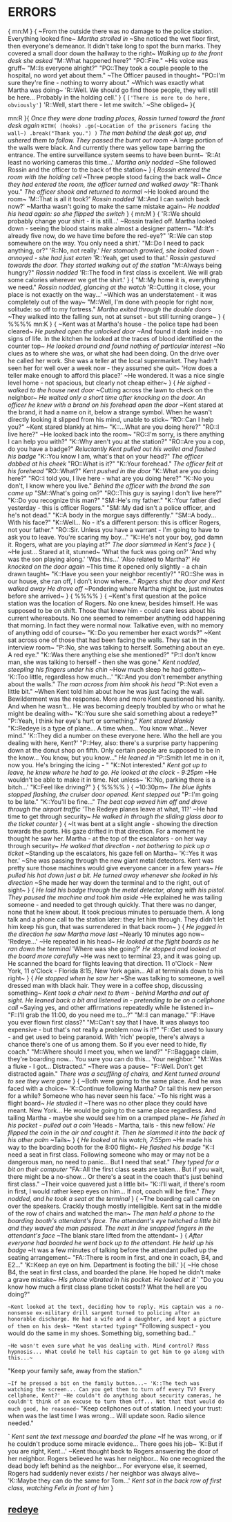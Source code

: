 # ERRORS
{
mn:M
}
{
~From the outside there was no damage to the police station.
Everything looked fine~
*Martha strolled in*
~She noticed the wet floor first, then everyone's demeanor.
It didn't take long to spot the burn marks.
They covered a small door down the hallway to the right~
*Walking up to the front desk she asked*
"M::What happened here?"
"PO::Fire."
~His voice was gruff~
"M::Is everyone alright?"
"PO::They took a couple people to the hospital, no word yet about them."
~The Officer paused in thought~
"PO::I'm sure they're fine - nothing to worry about."
~Which was exactly what Martha was doing~
'R::Well.
We should go find those people, they will still be here... 
Probably in the holding cell.'
}
{
`['There is more to do here, obviously']`
'R::Well, start there - let me switch.'
~She obliged~
}{

mn:R
}{
*Once they were done trading places, Rossin turned toward the front desk again*
`WITH(
  (hooks)
    .go(~Location of the prisoners facing the wall~)
    .break("Thank you.")
)`
*The man behind the desk got up, and ushered them to follow.
They passed the burnt out room*
~A large portion of the walls were black.
And currently there was yellow tape barring the entrance.
The entire surveillance system seems to have been burnt~
'R::At least no working cameras this time...'
*Martha only nodded*
~She followed Rossin and the officer to the back of the station~
}
{
*Rossin entered the room with the holding cell*
~Three people stood facing the back wall~
*Once they had entered the room, the officer turned and walked away*
"R::Thank you."
*The officer shook and returned to normal*
~He looked around the room~
'M::That is all it took?'
*Rossin nodded*
'M::And I can switch back now?'
~Martha wasn't going to make the same mistake again~
*He nodded his head again: so she flipped the switch*
}
{
mn:M
}
{
'R::We should probably change your shirt - it is still...'
~Rossin trailed off.
Martha looked down - seeing the blood stains make almost a designer pattern~
"M::It's already five now, do we have time before the red-eye?"
'R::We can stop somewhere on the way. 
You only need a shirt.'
"M::Do I need to pack anything, or?"
'R::No, not really.'
*Her stomach growled, she looked down - annoyed - she had just eaten*
'R::Yeah, get used to that.'
*Rossin gestured towards the door.
They started walking out of the station*
"M::Always being hungry?"
*Rossin nodded*
'R::The food in first class is excellent. 
We will grab some calories wherever we get the shirt.'
}
{
"M::My home it is, everything we need."
*Rossin nodded, glancing at the watch*
'R::Cutting it close, your place is not exactly on the way...'
~Which was an understatement - it was completely out of the way~
"M::Well, I'm done with people for right now, solitude: so off to my fortress."
*Martha exited through the double doors*
~They walked into the falling sun, not at sunset - but still turning orange~
}
{
%%%%
mn:K
}
{
~Kent was at Martha's house - the police tape had been cleared~
*He pushed open the unlocked door*
~And found it dark inside - no signs of life.
In the kitchen he looked at the traces of blood identified on the counter top~
*He looked around and found nothing of particular interest*
~No clues as to where she was, or what she had been doing.
On the drive over he called her work.
She was a teller at the local supermarket.
They hadn't seen her for well over a week now - they assumed she quit~
'How does a teller make enough to afford this place?'
~He wondered.
It was a nice single level home - not spacious, but clearly not cheap either~
}
{
*He sighed - walked to the house next door*
~Cutting across the lawn to check on the neighbor~
*He waited only a short time after knocking on the door.
An officer he knew with a brand on his forehead open the door*
~Kent stared at the brand, it had a name on it, below a strange symbol.
When he wasn't directly looking it slipped from his mind, unable to stick~
"RO::Can I help you?"
~Kent stared blankly at him~
"K::...What are you doing here?"
"RO::I live here?"
~He looked back into the room~
"RO::I'm sorry, is there anything I can help you with?"
"K::Why aren't you at the station?"
"RO::Are you a cop, do you have a badge?"
*Reluctantly Kent pulled out his wallet and flashed his badge*
"K::You know I am, what's that on your head?"
*The officer dabbed at his cheek*
"RO::What is it?"
"K::Your forehead."
*The officer felt at his forehead*
"RO::What?"
*Kent pushed in the door*
"K::What are you doing here?"
"RO::I told you, I live here - what are you doing here?"
"K::No you don't, I know where you live."
*Behind the officer with the brand the son came up*
"SM::What's going on?"
"RO::This guy is saying I don't live here?"
"K::Do you recognize this man?"
"SM::He's my father."
"K::Your father died yesterday - this is officer Rogers."
"SM::My dad isn't a police officer, and he's not dead."
"K::A body in the morgue says differently."
"SM::A body...
With his face?"
"K::Well...
No - it's a different person: this is officer Rogers, not your father."
"RO::Sir.
Unless you have a warrant - I'm going to have to ask you to leave.
You're scaring my boy..."
"K::He's not your boy, god damn it.
Rogers, what are you playing at?"
*The door slammed in Kent's face*
}
{
~He just...
Stared at it, stunned~
'What the fuck was going on?'
'And why was the son playing along.'
'Was this...'
'Also related to Martha?'
*He knocked on the door again*
~This time it opened only slightly - a chain drawn taught~
"K::Have you seen your neighbor recently?"
"RO::She was in our house, she ran off, I don't know where..."
*Rogers shut the door and Kent walked away*
*He drove off*
~Pondering where Martha might be, just minutes before she arrived~
}
{
%%%%
}
{
~Kent's first question at the police station was the location of Rogers.
No one knew, besides himself.
He was supposed to be on shift.
Those that knew him - could care less about his current whereabouts.
No one seemed to remember anything odd happening that morning.
In fact they were normal now.
Talkative even, with no memory of anything odd of course~
"K::Do you remember her exact words?"
~Kent sat across one of those that had been facing the walls.
They sat in the interview room~
"P::No, she was talking to herself.
Something about an eye.
A red eye."
"K::Was there anything else she mentioned?"
"P::I don't know man, she was talking to herself - then she was gone."
*Kent nodded, steepling his fingers under his chin*
~How much sleep he had gotten~
'K::Too little, regardless how much...'
"K::And you don't remember anything about the walls."
*The man across from him shook his head*
"P::Not even a little bit."
~When Kent told him about how he was just facing the wall.
Bewilderment was the response.
More and more Kent questioned his sanity.
And when he wasn't...
He was becoming deeply troubled by who or what he might be dealing with~
"K::You sure she said something about a redeye?"
"P::Yeah, I think her eye's hurt or something."
*Kent stared blankly*
"K::Redeye is a type of plane...
A time when...
You know what...
Never mind."
'K::They did a number on these everyone here.
Who the hell are you dealing with here, Kent?'
"P::Hey, also: there's a surprise party happening down at the donut shop on fifth.
Only certain people are supposed to be in the know... 
You know, but you know..."
*He leaned in*
"P::Smith let me in on it, now you.
He's bringing the icing - "
"K::Not interested."
*Kent got up to leave, he knew where he had to go.
He looked at the clock - 9:25pm*
~He wouldn't be able to make it in time.
Not unless~
'K::No, parking there is a bitch...'
"K::Feel like driving?"
}
{
%%%%
}
{
~10:30pm~
*The blue lights stopped flashing, the cruiser door opened.
Kent stepped out*
"P::I'm going to be late."
"K::You'll be fine..."
*The beat cop waved him off and drove through the airport traffic*
'The Redeye planes leave at what, 11?'
~He had time to get through security~
*He walked in through the sliding glass door to the ticket counter*
}
{
~It was bent at a slight angle - showing the direction towards the ports.
His gaze drifted in that direction.
For a moment he thought he saw her.
Martha - at the top of the escalators - on her way through security~
*He walked that direction - not bothering to pick up a ticket*
~Standing up the escalators, his gaze fell on Martha~
'K::Yes it was her.'
~She was passing through the new giant metal detectors.
Kent was pretty sure those machines would give everyone cancer in a few years~
*He pulled his hat down just a bit.
He turned away whenever she looked in his direction*
~She made her way down the terminal and to the right, out of sight~
}
{
*He laid his badge through the metal detector, along with his pistol.
They paused the machine and took him aside*
~He explained he was tailing someone - and needed to get through quickly.
That there was no danger, none that he knew about.
It took precious minutes to persuade them.
A long talk and  a phone call to the station later: they let him through.
They didn't let him keep his gun, that was surrendered in that back room~
}
{
*He jogged in the direction he saw Martha move last*
~Nearly 10 minutes ago now~
'Redeye...'
~He repeated in his head~
*He looked at the flight boards as he ran down the terminal*
'Where was she going?'
*He stopped and looked at the board more carefully*
~He was next to terminal 23, and it was going up.
He scanned the board for flights leaving that direction.
11 o'Clock - New York, 11 o'Clock - Florida 8:15, New York again...
All at terminals down to his right~
}
{
*He stopped when he saw her*
~She was talking to someone, a well dressed man with black hair.
They were in a coffee shop, discussing something~
*Kent took a chair next to them - behind Martha and out of sight.
He leaned back a bit and listened in - pretending to be on a cellphone call*
~Saying yes, and other affirmations repeatedly while he listened in~
"F::I'll grab the 11:00, do you need me to...?"
"M::I can manage."
"F::Have you ever flown first class?"
"M::Can't say that I have. 
It was always too expensive - but that's not really a problem now is it?"
"F::Get used to luxury - and get used to being paranoid. 
With 'rich' people, there's always a chance there's one of us among them. 
So if you ever need to hide, fly coach."
"M::Where should I meet you, when we land?"
"F::Baggage claim, they're boarding now...
You sure you can do this...
Your neighbor."
"M::Was a fluke - I got...
Distracted."
~There was a pause~
"F::Well.
Don't get distracted again."
*There was a scuffling of chairs, and Kent turned around to see they were gone*
}
{
~Both were going to the same place.
And he was faced with a choice~
'K::Continue following Martha? 
Or tail this new person for a while? 
Someone who has never seen his face.'
~To his right was a flight board~
*He studied it*
~There was no other place they could have meant.
New York...
He would be going to the same place regardless.
And tailing Martha - maybe she would see him on a cramped plane~
*He fished in his pocket - pulled out a coin*
'Heads - Martha, tails - this new fellow.'
*He flipped the coin in the air and caught it.
Then he slammed it into the back of his other palm*
~Tails~
}
{
*He looked at his watch, 7:55pm*
~He made his way to the boarding booth for the 8:00 flight~
*He flashed his badge*
"K::I need a seat in first class. 
Following someone who may or may not be a dangerous man, no need to panic...
But I need that seat."
*They typed for a bit on their computer*
"FA::All the first class seats are taken... 
But if you wait, there might be a no-show...
Or there's a seat in the coach that's just behind first class."
~Their voice quavered just a little bit~
"K::I'll wait, if there's room in first, I would rather keep eyes on him...
If not, coach will be fine."
*They nodded, and he took a seat at the terminal*
}
{
~The boarding call came on over the speakers.
Crackly though mostly intelligible.
Kent sat in the middle of the row of chairs and watched the man~
*The man held a phone to the boarding booth's attendant's face.
The attendant's eye twitched a little bit and they waved the man passed.
The next in line snapped fingers in the attendant's face*
~The blank stare lifted from the attendant~
}
{
*After everyone had boarded he went back up to the attendant.
He held up his badge*
~It was a few minutes of talking before the attendant pulled up the seating arrangement~
"FA::There is room in first, and one in coach, B4, and E2..."
'K::Keep an eye on him. 
Department is footing the bill.'
}{
~He chose B4, the seat in first class, and boarded the plane.
He hoped he didn't make a grave mistake~
*His phone vibrated in his pocket.
He looked at it*
`
"Do you know how much a first class plane ticket costs!?
What the hell are you doing?"

`
~Kent looked at the text, deciding how to reply.
His captain was a no-nonsense ex-military drill sargent turned to policing after an honorable discharge.
He had a wife and a daughter, and kept a picture of them on his desk~
*Kent started typing*
`
"Following suspect - you would do the same in my shoes.
Something big, something bad..."

`
~He wasn't even sure what he was dealing with.
Mind control?
Mass hypnosis...
What could he tell his captain to get him to go along with this...~
`

"Keep your family safe, away from the station."

`
~If he pressed a bit on the family button...~
'K::The tech was watching the screen...
Can you get them to turn off every TV?
Every cellphone, Kent?'
~He couldn't do anything about security cameras, he couldn't think of an excuse to turn them off...
Not that that would do much good, he reasoned~
`
"Keep cellphones out of station.
I need your trust: when was the last time I was wrong...
Will update soon.
Radio silence needed."

`
*Kent sent the text message and boarded the plane*
~If he was wrong, or if he couldn't produce some miracle evidence...
There goes his job~
'K::But if you are right, Kent...'
~Kent thought back to Rogers answering the door of her neighbor.
Rogers believed he was her neighbor...
No one recognized the dead body left behind as the neighbor...
For everyone else, it seemed, Rogers had suddenly never exists / her neighbor was always alive~
'K::Maybe they can do the same for Tom...'
*Kent sat in the back row of first class, watching Felix in front of him*
}
## [redeye](redeye.md)
